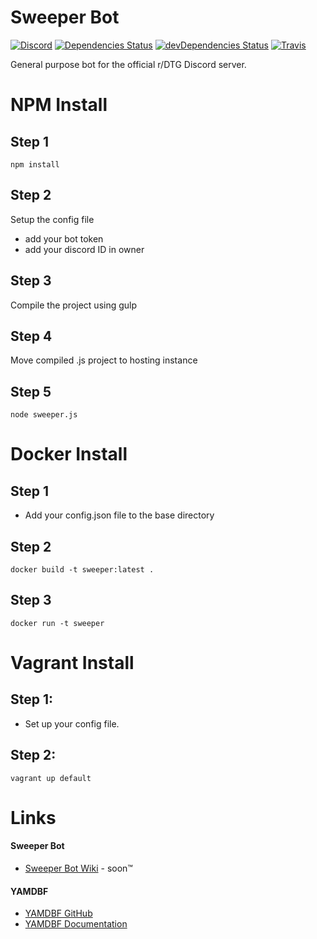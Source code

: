 # Sweeper Bot
[![Discord](https://discordapp.com/api/guilds/157728722999443456/embed.png)](https://discord.gg/DestinyReddit)
[![Dependencies Status](https://david-dm.org/r-DestinyTheGame/Sweeper-Bot.svg?maxAge=3600)](https://david-dm.org/r-DestinyTheGame/Sweeper-Bot)
[![devDependencies Status](https://david-dm.org/r-DestinyTheGame/Sweeper-Bot/dev-status.svg)](https://david-dm.org/r-DestinyTheGame/Sweeper-Bot?type=dev)
[![Travis](https://travis-ci.org/r-DestinyTheGame/Sweeper-Bot.svg?branch=master)](https://travis-ci.org/r-DestinyTheGame/Sweeper-Bot)

General purpose bot for the official r/DTG Discord server.

# NPM Install
## Step 1
`npm install`

## Step 2
Setup the config file
- add your bot token
- add your discord ID in owner

## Step 3
Compile the project using gulp

## Step 4
Move compiled .js project to hosting instance

## Step 5
`node sweeper.js`


# Docker Install
## Step 1
- Add your config.json file to the base directory

## Step 2
`docker build -t sweeper:latest .`

## Step 3
`docker run -t sweeper`


# Vagrant Install
## Step 1:
- Set up your config file.

## Step 2:
`vagrant up default`


# Links
#### Sweeper Bot
- [Sweeper Bot Wiki](https://github.com/r-DestinyTheGame/Sweeper-Bot/wiki) - soon:tm:

#### YAMDBF
- [YAMDBF GitHub](https://github.com/zajrik/yamdbf)
- [YAMDBF Documentation](https://yamdbf.js.org/)

